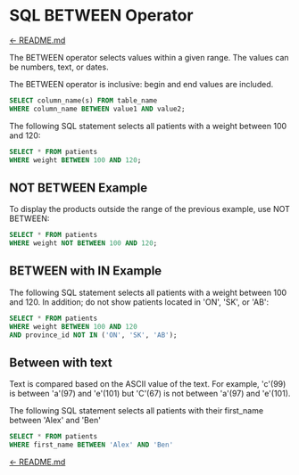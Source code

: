 # SQL BETWEEN Operator

[← README.md](../README.md)

The BETWEEN operator selects values within a given range. The values can be numbers, text, or dates.

The BETWEEN operator is inclusive: begin and end values are included.

```sql
SELECT column_name(s) FROM table_name
WHERE column_name BETWEEN value1 AND value2;
```

The following SQL statement selects all patients with a weight between 100 and 120:

```sql
SELECT * FROM patients
WHERE weight BETWEEN 100 AND 120;
```

## NOT BETWEEN Example

To display the products outside the range of the previous example, use NOT BETWEEN:

```sql
SELECT * FROM patients
WHERE weight NOT BETWEEN 100 AND 120;
```

## BETWEEN with IN Example

The following SQL statement selects all patients with a weight between 100 and 120. In addition; do not show patients located in 'ON', 'SK', or 'AB':

```sql
SELECT * FROM patients
WHERE weight BETWEEN 100 AND 120
AND province_id NOT IN ('ON', 'SK', 'AB');
```

## Between with text

Text is compared based on the ASCII value of the text. For example, 'c'(99) is between 'a'(97) and 'e'(101) but 'C'(67) is not between 'a'(97) and 'e'(101).

The following SQL statement selects all patients with their first_name between 'Alex' and 'Ben'

```sql
SELECT * FROM patients
WHERE first_name BETWEEN 'Alex' AND 'Ben'
```

[← README.md](../README.md)